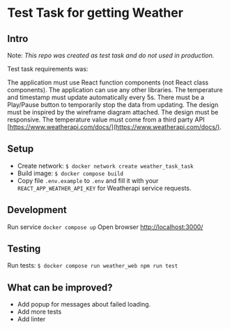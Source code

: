 # Test Task for getting Weather 

## Intro

Note: *This repo was created as test task and do not used in production.*

Test task requirements was:

The application must use React function components (not React class components).
The application can use any other libraries.
The temperature and timestamp must update automatically every 5s.
There must be a Play/Pause button to temporarily stop the data from updating.
The design must be inspired by the wireframe diagram attached.
The design must be responsive.
The temperature value must come from a third party API [https://www.weatherapi.com/docs/](https://www.weatherapi.com/docs/).

## Setup

* Create network: `$ docker network create weather_task_task`
* Build image: `$ docker compose build`
* Copy file `.env.example` to `.env` and fill it with your `REACT_APP_WEATHER_API_KEY` for Weatherapi service requests.

## Development

Run service `docker compose up`
Open browser [http://localhost:3000/](http://localhost:3000/) 

## Testing

Run tests: `$ docker compose run weather_web npm run test`

## What can be improved?

* Add popup for messages about failed loading.
* Add more tests
* Add linter
